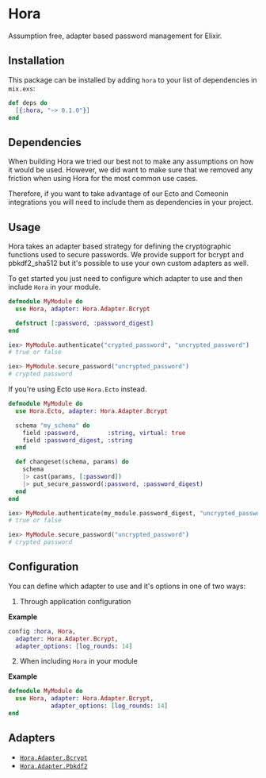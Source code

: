 # Hora

Assumption free, adapter based password management for Elixir.

## Installation

This package can be installed by adding `hora` to your list of dependencies in
`mix.exs`:

```elixir
def deps do
  [{:hora, "~> 0.1.0"}]
end
```

## Dependencies

When building Hora we tried our best not to make any assumptions on how it would
be used. However, we did want to make sure that we removed any friction when
using Hora for the most common use cases.

Therefore, if you want to take advantage of our Ecto and Comeonin integrations
you will need to include them as dependencies in your project.

## Usage

Hora takes an adapter based strategy for defining the cryptographic functions
used to secure passwords. We provide support for bcrypt and pbkdf2_sha512 but
it's possible to use your own custom adapters as well.

To get started you just need to configure which adapter to use and then include
`Hora` in your module.

```elixir
defmodule MyModule do
  use Hora, adapter: Hora.Adapter.Bcrypt

  defstruct [:password, :password_digest]
end

iex> MyModule.authenticate("crypted_password", "uncrypted_password")
# true or false

iex> MyModule.secure_password("uncrypted_password")
# crypted password
```

If you're using Ecto use `Hora.Ecto` instead.

```elixir
defmodule MyModule do
  use Hora.Ecto, adapter: Hora.Adapter.Bcrypt

  schema "my_schema" do
    field :password,        :string, virtual: true
    field :password_digest, :string
  end

  def changeset(schema, params) do
    schema
    |> cast(params, [:password])
    |> put_secure_password(:password, :password_digest)
  end
end

iex> MyModule.authenticate(my_module.password_digest, "uncrypted_password")
# true or false

iex> MyModule.secure_password("uncrypted_password")
# crypted password
```

## Configuration

You can define which adapter to use and it's options in one of two ways:

1. Through application configuration

  **Example**

  ```elixir
  config :hora, Hora,
    adapter: Hora.Adapter.Bcrypt,
    adapter_options: [log_rounds: 14]
  ```
2. When including `Hora` in your module

  **Example**

  ```elixir
  defmodule MyModule do
    use Hora, adapter: Hora.Adapter.Bcrypt,
              adapter_options: [log_rounds: 14]
  end
  ```

## Adapters

* [`Hora.Adapter.Bcrypt`]()
* [`Hora.Adapter.Pbkdf2`]()
